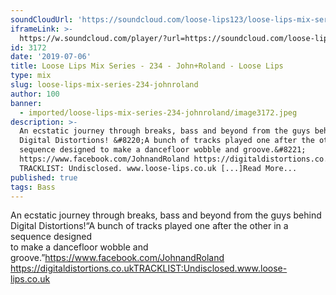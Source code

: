 ```yaml
---
soundCloudUrl: 'https://soundcloud.com/loose-lips123/loose-lips-mix-series-234-johnroland'
iframeLink: >-
  https://w.soundcloud.com/player/?url=https://soundcloud.com/loose-lips123/loose-lips-mix-series-234-johnroland&color=00aabb&auto_play=false&hide_related=false&show_comments=true&show_user=true&show_reposts=false
id: 3172
date: '2019-07-06'
title: Loose Lips Mix Series - 234 - John+Roland - Loose Lips
type: mix
slug: loose-lips-mix-series-234-johnroland
author: 100
banner:
  - imported/loose-lips-mix-series-234-johnroland/image3172.jpeg
description: >-
  An ecstatic journey through breaks, bass and beyond from the guys behind
  Digital Distortions! &#8220;A bunch of tracks played one after the other in a
  sequence designed to make a dancefloor wobble and groove.&#8221;
  https://www.facebook.com/JohnandRoland https://digitaldistortions.co.uk
  TRACKLIST: Undisclosed. www.loose-lips.co.uk [...]Read More...
published: true
tags: Bass
---
```

An ecstatic journey through breaks, bass and beyond from the guys behind Digital Distortions!“A bunch of tracks played one after the other in a sequence designed  
to make a dancefloor wobble and groove.”https://www.facebook.com/JohnandRoland  
https://digitaldistortions.co.ukTRACKLIST:Undisclosed.www.loose-lips.co.uk